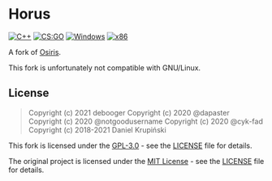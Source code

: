 # Horus
[![C++](https://img.shields.io/badge/language-C%2B%2B-%23f34b7d.svg?style=plastic)](https://en.wikipedia.org/wiki/C%2B%2B) 
[![CS:GO](https://img.shields.io/badge/game-CS%3AGO-yellow.svg?style=plastic)](https://store.steampowered.com/app/730/CounterStrike_Global_Offensive/) 
[![Windows](https://img.shields.io/badge/platform-Windows-0078d7.svg?style=plastic)](https://en.wikipedia.org/wiki/Microsoft_Windows) 
[![x86](https://img.shields.io/badge/arch-x86-red.svg?style=plastic)](https://en.wikipedia.org/wiki/X86) 

A fork of [Osiris](https://github.com/danielkrupinski/Osiris).

This fork is unfortunately not compatible with GNU/Linux.

## License

> Copyright (c) 2021 debooger
> Copyright (c) 2020 @dapaster
> Copyright (c) 2020 @notgoodusername
> Copyright (c) 2020 @cyk-fad
> Copyright (c) 2018-2021 Daniel Krupiński

This fork is licensed under the [GPL-3.0](https://www.gnu.org/licenses/gpl-3.0.en.html) - see the [LICENSE](https://github.com/debooga/Horus/blob/master/LICENSE) file for details.

The original project is licensed under the [MIT License](https://opensource.org/licenses/mit-license.php) - see the [LICENSE](https://github.com/danielkrupinski/Osiris/blob/master/LICENSE) file for details.
